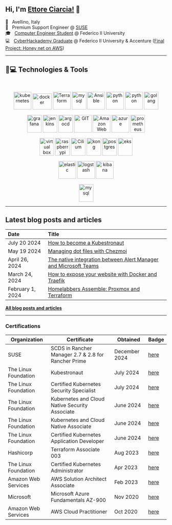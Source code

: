 
## Hi, I'm [Ettore Ciarcia!](https://ettoreciarcia.com) 👋

<!-- ABOUT_START -->
📌 &nbsp; Avellino, Italy  
💼 &nbsp; Premium Support Engineer @ [SUSE](https://sighup.io/)  
🎓 &nbsp; [Computer Engineer Student](https://www.unina.it/-/1483951-ingegneria-informatica) @ Federico II University <br>
💻 &nbsp; [CyberHackademy Graduate](https://academy.dieti.unina.it/index.php/cybersecurity-hackademy-it) @ Federico II University & Accenture ([Final Project: Honey net on AWS](https://www.youtube.com/watch?v=DDVL2ZiZcyg&t=4s))


___

## 🚀💻 Technologies & Tools

<br> 

<p align="center">
    <img src="https://www.vectorlogo.zone/logos/kubernetes/kubernetes-icon.svg" alt="kubernetes" width="55" height="55"/>
    <img src="https://www.vectorlogo.zone/logos/docker/docker-official.svg" alt="docker" width="60" height="50"/>
    <img src="https://www.vectorlogo.zone/logos/terraformio/terraformio-icon.svg" alt="Terraform" width="55" height="55"/>
    <img src="https://www.vectorlogo.zone/logos/linux/linux-icon.svg" alt="mysql" width="45" height="55"/>
    <img src="https://www.vectorlogo.zone/logos/ansible/ansible-icon.svg" alt="Ansible" width="55" height="55"/>
    <img src="https://www.vectorlogo.zone/logos/vagrantup/vagrantup-icon.svg" alt="python" width="55" height="55"/>
    <img src="https://www.vectorlogo.zone/logos/python/python-icon.svg" alt="python" width="55" height="55"/>
    <img src="https://www.vectorlogo.zone/logos/golang/golang-icon.svg" alt="golang" width="45" height="55"/>
</p>
<p align="center">
    <img src="https://www.vectorlogo.zone/logos/grafana/grafana-icon.svg" alt="grafana" width="45" height="55"/>
    <img src="https://www.vectorlogo.zone/logos/jenkins/jenkins-icon.svg" alt="jenkins" width="45" height="55"/>
    <img src="https://www.vectorlogo.zone/logos/argoprojio/argoprojio-icon.svg" alt="argocd" width="45" height="55"/>
    <img src="https://www.vectorlogo.zone/logos/git-scm/git-scm-icon.svg" alt="GIT" width="55" height="55"/> 
    <img src="https://www.vectorlogo.zone/logos/amazon_aws/amazon_aws-icon.svg" alt="Amazon Web Services" width="55" height="55"/>
    <img src="https://www.vectorlogo.zone/logos/microsoft_azure/microsoft_azure-icon.svg" alt="azure" width="55" height="55"/>
    <img src="https://www.vectorlogo.zone/logos/prometheusio/prometheusio-icon.svg" alt="prometheus" width="45" height="55"/>
</p>
<p align="center">
    <img src="https://www.vectorlogo.zone/logos/virtualbox/virtualbox-icon.svg" alt="virtual box" width="45" height="55"/>
    <img src="https://www.vectorlogo.zone/logos/raspberrypi/raspberrypi-icon.svg" alt="raspberrypi" width="45" height="55"/>
    <img src="https://www.vectorlogo.zone/logos/ciliumio/ciliumio-icon.svg" alt="Cilium" width="45" height="55"/>
    <!-- <img src="https://www.vectorlogo.zone/logos/containerdio/containerdio-icon.svg" alt="containerd" width="45" height="55"/> -->
    <img src="https://www.vectorlogo.zone/logos/konghq/konghq-icon.svg" alt="kong" width="45" height="55"/>
    <img src="https://www.vectorlogo.zone/logos/postgresql/postgresql-icon.svg" alt="postgres" width="45" height="55"/>
    <img src="https://www.vectorlogo.zone/logos/amazon_eks/amazon_eks-icon.svg" alt="eks" width="45" height="55"/>
</p>
<p align="center">
    <img src="https://www.vectorlogo.zone/logos/elastic/elastic-icon.svg" alt="elastic" width="55" height="55"/>
    <img src="https://www.vectorlogo.zone/logos/elasticco_logstash/elasticco_logstash-icon.svg" alt="logstash" width="55" height="55"/>
    <img src="https://www.vectorlogo.zone/logos/elasticco_kibana/elasticco_kibana-icon.svg" alt="kibana" width="55" height="55"/>
</p>
<p align="center">
    <img src="https://www.vectorlogo.zone/logos/nginx/nginx-icon.svg" alt="mysql" width="45" height="55"/>
</p>

___

## Latest blog posts and articles

| Date          | Title |
|:--------------|:------|
| July 20 2024 | [How to become a Kubestronaut](https://ettoreciarcia.com/publication/22-kubestronaut/) | 
| May 19 2024 | [Managing dot files with Chezmoi](https://ettoreciarcia.com/publication/21-chezmoi/) | 
| April 26, 2024 | [The native integration between Alert Manager and Microsoft Teams](https://ettoreciarcia.com/publication/20-alertmanager-teams/) | 
| March 24, 2024 | [How to expose your website with Docker and Traefik](https://ettoreciarcia.com/publication/19-docker-and-traefik/) | 
| February 1, 2024 | [Homelabbers Assemble: Proxmox and Terraform](https://ettoreciarcia.com/publication/18-proxmox-and-terraform/) | 


[**All blog posts and articles**](https://ettoreciarcia.com/publication/)

___

### Certifications

| Organization             | Certificate                                   | Obtained | Badge                                                                                                   |
|--------------------------|----------------------------------------------|----------|---------------------------------------------------------------------------------------------------------|
| SUSE                     | SCDS in Rancher Manager 2.7 & 2.8 for Rancher Prime | December 2024| [here](https://badges.suse.com/815104d2-8409-4f9b-accf-b552a10e65e5#acc.GjHv395d) 
| The Linux Foundation     | Kubestronaut                                  | July 2024| [here](https://www.credly.com/badges/dba4f1fd-6036-4270-ba5f-09f63f88ec8e)                              |
| The Linux Foundation     | Certified Kubernetes Security Specialist      | July 2024| [here](https://www.credly.com/badges/ef231542-888b-49de-9c9f-92ce46e9041a)                              |
| The Linux Foundation     | Kubernetes and Cloud Native Security Associate| June 2024| [here](https://www.credly.com/badges/ba02599c-4a63-4a80-8ce2-8493de5bf604)                              |
| The Linux Foundation     | Kubernetes and Cloud Native Associate         | June 2024| [here](https://www.credly.com/badges/6e2e9c08-716e-4dcf-a379-7260545db035)                              |
| The Linux Foundation     | Certified Kubernetes Application Developer    | June 2024| [here](https://www.credly.com/badges/9cb99deb-5041-482c-baeb-eff2772f92ce)                              |
| Hashicorp                | Terraform Associate 003                       | Aug 2023 | [here](https://www.credly.com/badges/cb0941b1-242e-4e56-9849-cad4679313a0)                              |
| The Linux Foundation     | Certified Kubernetes Administrator            | Apr 2023 | [here](https://www.credly.com/badges/224e9cf9-ced7-4baf-ad30-9414676d6ea9)                              |
| Amazon Web Services      | AWS Solution Architect Associate              | Feb 2023 | [here](https://www.credly.com/badges/ab721d15-b684-44c4-8c5b-bd2a0049eb11)                              |
| Microsoft                | Microsoft Azure Fundamentals AZ-900           | Nov 2020 | [here](https://www.credly.com/badges/413e77cc-ee64-434b-afd5-80146b7c19b6)                              |
| Amazon Web Services      | AWS Cloud Practitioner                        | Oct 2020 | [here](https://www.credly.com/badges/1a5daf47-9214-489a-8616-87f1fdf0bb57)                              |



<!-- [![Anurag's GitHub stats](https://github-readme-stats.vercel.app/api?username=ettoreciarcia)](https://github.com/anuraghazra/github-readme-stats) -->


